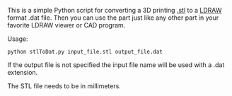 
This is a simple Python script for converting a 3D printing [.stl](https://en.wikipedia.org/wiki/STL_%28file_format%29)
to a [LDRAW](http://www.ldraw.org/article/218) format .dat file. Then you can use the part just like any other part in
your favorite LDRAW viewer or CAD program.

Usage:

```
python stlToDat.py input_file.stl output_file.dat
```

If the output file is not specified the input file name will be used with a .dat extension.

The STL file needs to be in millimeters.

